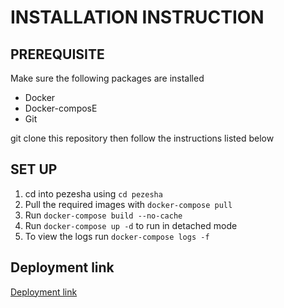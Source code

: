 # INSTALLATION INSTRUCTION

## PREREQUISITE 
Make sure the following packages are installed 

- Docker
- Docker-composE
- Git

git clone this repository then follow the instructions listed below

## SET UP
1. cd into pezesha using `cd pezesha`
2. Pull the required images with `docker-compose pull`
3. Run `docker-compose build --no-cache`
4. Run `docker-compose up -d` to run in detached mode
5. To view the logs run `docker-compose logs -f`



## Deployment link
[Deployment link](http://ec2-3-17-162-236.us-east-2.compute.amazonaws.com/)
